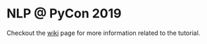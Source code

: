 # NLP @ PyCon 2019

Checkout the [wiki](https://github.com/omarsar/nlp_pycon/wiki/NLP-@-PyCon-2019) page for more information related to the tutorial.
